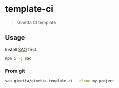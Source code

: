 # template-ci

> Ginetta CI template

## Usage

Install [SAO](https://github.com/egoist/sao) first.

```bash
npm i -g sao
```

<!-- ### From npm

```bash
sao @ginetta/template-ci my-project
``` -->

### From git

```bash
sao ginetta/ginetta-template-ci --clone my-project
```
